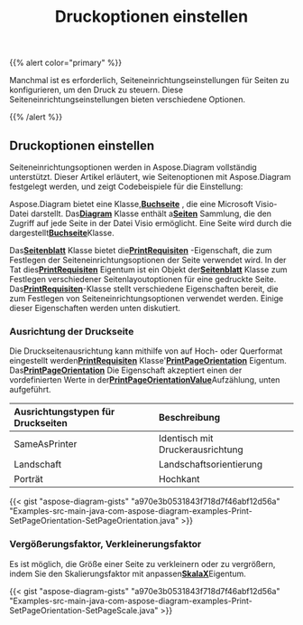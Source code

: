 ﻿---
title: Druckoptionen einstellen
type: docs
weight: 10
url: /de/java/setting-print-options/
description: In diesem Abschnitt wird erläutert, wie Sie Druckoptionen mit Aspose.Diagram festlegen.
---
{{% alert color="primary" %}}

Manchmal ist es erforderlich, Seiteneinrichtungseinstellungen für Seiten zu konfigurieren, um den Druck zu steuern. Diese Seiteneinrichtungseinstellungen bieten verschiedene Optionen.

{{% /alert %}}

## **Druckoptionen einstellen**

Seiteneinrichtungsoptionen werden in Aspose.Diagram vollständig unterstützt. Dieser Artikel erläutert, wie Seitenoptionen mit Aspose.Diagram festgelegt werden, und zeigt Codebeispiele für die Einstellung:

 Aspose.Diagram bietet eine Klasse,[**Buchseite**](https://reference.aspose.com/diagram/java/com.aspose.diagram/page) , die eine Microsoft Visio-Datei darstellt. Das[**Diagram**](https://reference.aspose.com/diagram/java/com.aspose.diagram/diagram) Klasse enthält a[**Seiten**](https://reference.aspose.com/diagram/java/com.aspose.diagram/pagecollection) Sammlung, die den Zugriff auf jede Seite in der Datei Visio ermöglicht. Eine Seite wird durch die dargestellt[**Buchseite**](https://reference.aspose.com/diagram/java/com.aspose.diagram/page)Klasse.

 Das[**Seitenblatt**](https://reference.aspose.com/diagram/java/com.aspose.diagram/pagesheet) Klasse bietet die[**PrintRequisiten**](https://reference.aspose.com/diagram/java/com.aspose.diagram/pagesheet#PrintProps) -Eigenschaft, die zum Festlegen der Seiteneinrichtungsoptionen der Seite verwendet wird. In der Tat dies[**PrintRequisiten**](https://reference.aspose.com/diagram/java/com.aspose.diagram/pagesheet#PrintProps) Eigentum ist ein Objekt der[**Seitenblatt**](https://reference.aspose.com/diagram/java/com.aspose.diagram/pagesheet) Klasse zum Festlegen verschiedener Seitenlayoutoptionen für eine gedruckte Seite. Das[**PrintRequisiten**](https://reference.aspose.com/diagram/java/com.aspose.diagram/pagesheet#PrintProps)-Klasse stellt verschiedene Eigenschaften bereit, die zum Festlegen von Seiteneinrichtungsoptionen verwendet werden. Einige dieser Eigenschaften werden unten diskutiert.

### **Ausrichtung der Druckseite**

 Die Druckseitenausrichtung kann mithilfe von auf Hoch- oder Querformat eingestellt werden[**PrintRequisiten**](https://reference.aspose.com/diagram/java/com.aspose.diagram/pagesheet#PrintProps) Klasse'[**PrintPageOrientation**](https://reference.aspose.com/diagram/java/com.aspose.diagram/printprops#PrintPageOrientation) Eigentum. Das[**PrintPageOrientation**](https://reference.aspose.com/diagram/java/com.aspose.diagram/printprops#PrintPageOrientation) Die Eigenschaft akzeptiert einen der vordefinierten Werte in der[**PrintPageOrientationValue**](https://reference.aspose.com/diagram/java/com.aspose.diagram/PrintPageOrientationValue)Aufzählung, unten aufgeführt.

|**Ausrichtungstypen für Druckseiten**|**Beschreibung**|
|:- |:- |
|SameAsPrinter|Identisch mit Druckerausrichtung|
|Landschaft|Landschaftsorientierung|
|Porträt|Hochkant|

{{< gist "aspose-diagram-gists" "a970e3b0531843f718d7f46abf12d56a" "Examples-src-main-java-com-aspose-diagram-examples-Print-SetPageOrientation-SetPageOrientation.java" >}}

### **Vergößerungsfaktor, Verkleinerungsfaktor**

 Es ist möglich, die Größe einer Seite zu verkleinern oder zu vergrößern, indem Sie den Skalierungsfaktor mit anpassen[**SkalaX**](https://reference.aspose.com/diagram/java/com.aspose.diagram/printprops#ScaleX)Eigentum.

{{< gist "aspose-diagram-gists" "a970e3b0531843f718d7f46abf12d56a" "Examples-src-main-java-com-aspose-diagram-examples-Print-SetPageOrientation-SetPageScale.java" >}}
